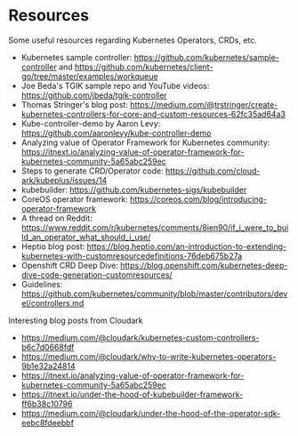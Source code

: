 # Resources

Some useful resources regarding Kubernetes Operators, CRDs, etc.

- Kubernetes sample controller: https://github.com/kubernetes/sample-controller and https://github.com/kubernetes/client-go/tree/master/examples/workqueue
- Joe Beda's TGIK sample repo and YouTube videos: https://github.com/jbeda/tgik-controller
- Thomas Stringer's blog post: https://medium.com/@trstringer/create-kubernetes-controllers-for-core-and-custom-resources-62fc35ad64a3
- Kube-controller-demo by Aaron Levy: https://github.com/aaronlevy/kube-controller-demo
- Analyzing value of Operator Framework for Kubernetes community: https://itnext.io/analyzing-value-of-operator-framework-for-kubernetes-community-5a65abc259ec
- Steps to generate CRD/Operator code: https://github.com/cloud-ark/kubeplus/issues/14
- kubebuilder: https://github.com/kubernetes-sigs/kubebuilder
- CoreOS operator framework: https://coreos.com/blog/introducing-operator-framework
- A thread on Reddit: https://www.reddit.com/r/kubernetes/comments/8ien90/if_i_were_to_build_an_operator_what_should_i_use/
- Heptio blog post: https://blog.heptio.com/an-introduction-to-extending-kubernetes-with-customresourcedefinitions-76deb675b27a
- Openshift CRD Deep Dive: https://blog.openshift.com/kubernetes-deep-dive-code-generation-customresources/
- Guidelines: https://github.com/kubernetes/community/blob/master/contributors/devel/controllers.md

Interesting blog posts from Cloudark
- https://medium.com/@cloudark/kubernetes-custom-controllers-b6c7d0668fdf
- https://medium.com/@cloudark/why-to-write-kubernetes-operators-9b1e32a24814
- https://itnext.io/analyzing-value-of-operator-framework-for-kubernetes-community-5a65abc259ec
- https://itnext.io/under-the-hood-of-kubebuilder-framework-ff6b38c10796
- https://medium.com/@cloudark/under-the-hood-of-the-operator-sdk-eebc8fdeebbf
